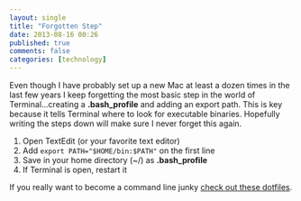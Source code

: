 ```yaml
---
layout: single
title: "Forgotten Step"
date: 2013-08-16 00:26
published: true
comments: false
categories: [technology]
---
```


Even though I have probably set up a new Mac at least a dozen times in the last few years I keep forgetting the most basic step in the world of Terminal...creating a **.bash_profile** and adding an export path. This is key because it tells Terminal where to look for executable binaries. Hopefully writing the steps down will make sure I never forget this again.

1. Open TextEdit (or your favorite text editor)
2. Add `export PATH="$HOME/bin:$PATH"` on the first line
3. Save in your home directory (~/) as **.bash_profile**
4. If Terminal is open, restart it

If you really want to become a command line junky [check out these dotfiles](https://github.com/mathiasbynens/dotfiles).  
